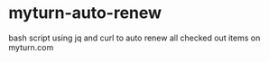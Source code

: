 # myturn-auto-renew
bash script using jq and curl to auto renew all checked out items on myturn.com
